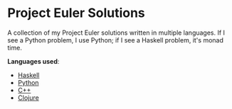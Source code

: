 Project Euler Solutions
=======================

A collection of my Project Euler solutions written in multiple languages. If I see a Python problem, I use Python; if I see a Haskell problem, it's monad time. 

<b>Languages used</b>: 
<ul>
  <li><a href="http://haskell.org">Haskell</a></li>
  <li><a href="http://python.org">Python</a></li>
  <li><a href="http://en.wikipedia.org/wiki/C%2B%2B">C++</a></li>
  <li><a href="http://clojure.org">Clojure</a></li>
</ul>
